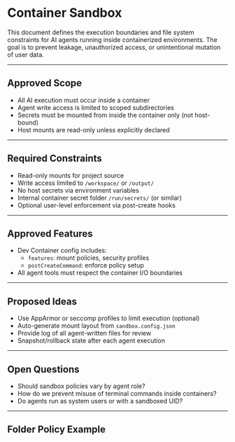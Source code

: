 # Container Sandbox

This document defines the execution boundaries and file system constraints for AI agents running inside containerized environments. The goal is to prevent leakage, unauthorized access, or unintentional mutation of user data.

---

## Approved Scope

- All AI execution must occur inside a container
- Agent write access is limited to scoped subdirectories
- Secrets must be mounted from inside the container only (not host-bound)
- Host mounts are read-only unless explicitly declared

---

## Required Constraints

- Read-only mounts for project source
- Write access limited to `/workspace/` or `/output/`
- No host secrets via environment variables
- Internal container secret folder `/run/secrets/` (or similar)
- Optional user-level enforcement via post-create hooks

---

## Approved Features

- Dev Container config includes:
  - `features`: mount policies, security profiles
  - `postCreateCommand`: enforce policy setup
- All agent tools must respect the container I/O boundaries

---

## Proposed Ideas

- Use AppArmor or seccomp profiles to limit execution (optional)
- Auto-generate mount layout from `sandbox.config.json`
- Provide log of all agent-written files for review
- Snapshot/rollback state after each agent execution

---

## Open Questions

- Should sandbox policies vary by agent role?
- How do we prevent misuse of terminal commands inside containers?
- Do agents run as system users or with a sandboxed UID?

---

## Folder Policy Example
